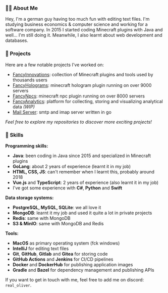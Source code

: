 ### 👨‍💻 About Me
Hey, I'm a german guy having too much fun with editing text files. I'm studying business economics & computer science and working for a software company. 
In 2015 I started coding Minecraft plugins with Java and well... I'm still doing it. Meanwhile, I also learnt about web development and databases.

### 🚀 Projects
Here are a few notable projects I've worked on:
 - [FancyInnovations](https://github.com/FancyInnovations): collection of Minecraft plugins and tools used by thousands users
 - [FancyHolograms](https://github.com/FancyInnovations/FancyPlugins): minecraft hologram plugin running on over 9000 servers
 - [FancyNpcs](https://github.com/FancyInnovations/FancyPlugins): minecraft npc plugin running on over 8000 servers
 - [FancyAnalytics](https://fancyanalytics.net): platform for collecting, storing and visualizing analytical data *(WIP)*
 - [Mail Server](https://github.com/OliverSchlueter/mail-server): smtp and imap server written in go
 
*Feel free to explore my repositories to discover more exciting projects!*

### 🔭 Skills

**Programming skills:**<br>
- **Java**: been coding in Java since 2015 and specialized in Minecraft plugins
- **GoLang**: about 2 years of experience (learnt it in my job)
- **HTML, CSS, JS**: can't remember when I learnt this, probably around 2018
- **Vue.js** and **TypeScript**: 2 years of experience (also learnt it in my job)
- I've got some experience with **C#**, **Python** and **Swift**

**Data storage systems:**<br>
- **PostgreSQL, MySQL, SQLite**: we all love it
- **MongoDB**: learnt it my job and used it quite a lot in private projects
- **Redis**: same with MongoDB
- **S3 & MinIO**: same with MongoDB and Redis

**Tools:**<br>
- **MacOS** as primary operating system (fck windows)
- **IntelliJ** for editing text files
- **Git**, **GitHub**, **Gitlab** and **Gitea** for storing code
- **GitHub Actions** and **Jenkins** for CI/CD pipelines
- **Docker** and **DockerHub** for publishing application images
- **Gradle** and **Bazel** for dependency management and publishing APIs

If you want to get in touch with me, feel free to add me on discord: `real_oliver`.
